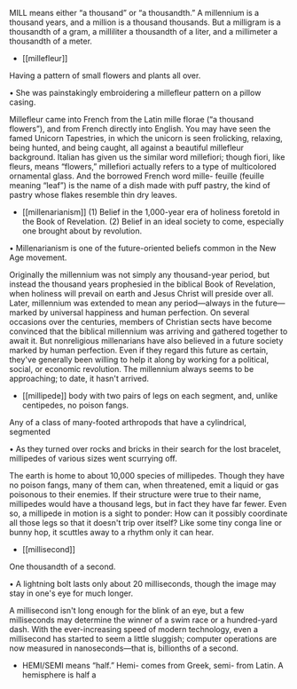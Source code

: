 MILL means either “a thousand” or “a thousandth.” A millennium is a thousand years, and a million
is a thousand thousands. But a milligram is a thousandth of a gram, a milliliter a thousandth of a liter,
and a millimeter a thousandth of a meter.

- [[millefleur]] 

 Having a pattern of small flowers and plants all over. 

• She was painstakingly embroidering a millefleur pattern on a pillow casing. 

Millefleur  came  into  French  from  the  Latin  mille florae  (“a  thousand  flowers”),  and  from  French
directly into English. You may have seen the famed Unicorn Tapestries, in which the unicorn is seen
frolicking,  relaxing,  being  hunted,  and  being  caught,  all  against  a  beautiful  millefleur  background.
Italian has given us the similar word millefiori; though fiori, like fleurs, means “flowers,” millefiori
actually  refers  to  a  type  of  multicolored  ornamental  glass.  And  the  borrowed  French  word  mille-
feuille (feuille meaning “leaf”) is the name of a dish made with puff pastry, the kind of pastry whose
flakes resemble thin dry leaves.

- [[millenarianism]] 
 (1) Belief in the 1,000-year era of holiness foretold in the
Book  of  Revelation.  (2)  Belief  in  an  ideal  society  to  come,  especially  one  brought  about  by
revolution. 

• Millenarianism is one of the future-oriented beliefs common in the New Age movement. 

Originally the millennium was not simply any thousand-year period, but instead the thousand years
prophesied in the biblical Book of Revelation, when holiness will prevail on earth and Jesus Christ
will preside over all. Later, millennium was extended to mean any period—always in the future—
marked  by  universal  happiness  and  human  perfection.  On  several  occasions  over  the  centuries,
members  of  Christian  sects  have  become  convinced  that  the  biblical  millennium  was  arriving  and
gathered  together  to  await  it.  But  nonreligious  millenarians  have  also  believed  in  a  future  society
marked by human perfection. Even if they regard this future as certain, they've generally been willing
to  help  it  along  by  working  for  a  political,  social,  or  economic  revolution.  The  millennium  always
seems to be approaching; to date, it hasn't arrived.

- [[millipede]] 
body with two pairs of legs on each segment, and, unlike centipedes, no poison fangs. 

 Any of a class of many-footed arthropods that have a cylindrical, segmented

• As they turned over rocks and bricks in their search for the lost bracelet, millipedes of various sizes
went scurrying off. 

The earth is home to about 10,000 species of millipedes. Though they have no poison fangs, many of
them can, when threatened, emit a liquid or gas poisonous to their enemies. If their structure were true
to  their  name,  millipedes  would  have  a  thousand  legs,  but  in  fact  they  have  far  fewer.  Even  so,  a
millipede  in  motion  is  a  sight  to  ponder:  How  can  it  possibly  coordinate  all  those  legs  so  that  it
doesn't trip over itself? Like some tiny conga line or bunny hop, it scuttles away to a rhythm only it
can hear.

- [[millisecond]] 

 One thousandth of a second. 

• A lightning bolt lasts only about 20 milliseconds, though the image may stay in one's eye for much
longer. 

A  millisecond  isn't  long  enough  for  the  blink  of  an  eye,  but  a  few  milliseconds  may  determine  the
winner of a swim race or a hundred-yard dash. With the ever-increasing speed of modern technology,
even  a  millisecond  has  started  to  seem  a  little  sluggish;  computer  operations  are  now  measured  in
nanoseconds—that is, billionths of a second.

- HEMI/SEMI  means  “half.”  Hemi-  comes  from  Greek,  semi-  from  Latin.  A  hemisphere  is  half  a
